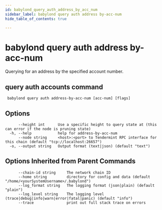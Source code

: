 ```yaml
---
id: babylond_query_auth_address_by_acc_num
sidebar_label: babylond query auth address by-acc-num
hide_table_of_contents: true

---
```


# babylond query auth address by-acc-num
Querying for an address by the specified account number.
## query auth accounts command
```
 babylond query auth address-by-acc-num [acc-num] [flags]
```
## Options
```
      --height int      Use a specific height to query state at (this can error if the node is pruning state)
  -h, --help            help for address-by-acc-num
      --node string     <host>:<port> to Tendermint RPC interface for this chain (default "tcp://localhost:26657")
  -o, --output string   Output format (text|json) (default "text")
```
## Options Inherited from Parent Commands
```
      --chain-id string     The network chain ID
      --home string         directory for config and data (default "/home/<yourSystemUsername>/.babylond")
      --log_format string   The logging format (json|plain) (default "plain")
      --log_level string    The logging level (trace|debug|info|warn|error|fatal|panic) (default "info")
      --trace               print out full stack trace on errors
```